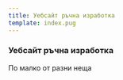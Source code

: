 ```yaml
---
title: Уебсайт ръчна изработка
template: index.pug
---
```


### Уебсайт ръчна изработка

По малко от разни неща
